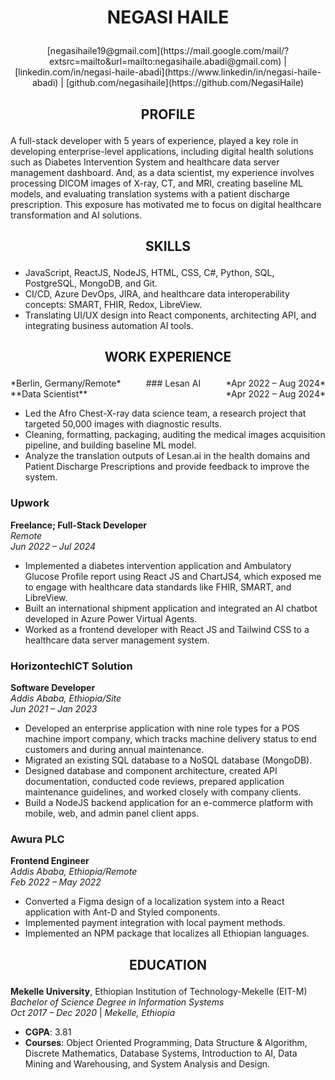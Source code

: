 # <p align="center">NEGASI HAILE</p>
<p align="center">[negasihaile19@gmail.com](https://mail.google.com/mail/?extsrc=mailto&url=mailto:negasihaile.abadi@gmail.com) | [linkedin.com/in/negasi-haile-abadi](https://www.linkedin/in/negasi-haile-abadi) | [github.com/negasihaile](https://github.com/NegasiHaile)</p>

## <p align="center">PROFILE</p>
A full-stack developer with 5 years of experience, played a key role in developing enterprise-level applications, including digital health solutions such as Diabetes Intervention System and healthcare data server management dashboard. And, as a data scientist, my experience involves processing DICOM images of X-ray, CT, and MRI, creating baseline ML models, and evaluating translation systems with a patient discharge prescription. This exposure has motivated me to focus on digital healthcare transformation and AI solutions.


## <p align="center">SKILLS</p>
- JavaScript, ReactJS, NodeJS, HTML, CSS, C#, Python, SQL, PostgreSQL, MongoDB, and Git.
- CI/CD, Azure DevOps, JIRA, and healthcare data interoperability concepts: SMART, FHIR, Redox, LibreView.
- Translating UI/UX design into React components, architecting API, and integrating business automation AI tools.



## <p align="center">WORK EXPERIENCE</p>
  
<div style="display: flex; justify-content: space-between;">
*Berlin, Germany/Remote*  
  <span>### Lesan AI</span>
  <span>*Apr 2022 – Aug 2024*</span>
</div>
<div style="display: flex; justify-content: space-between;">
  <span>**Data Scientist**</span> <span>*Apr 2022 – Aug 2024*</span>
</div>
    
- Led the Afro Chest-X-ray data science team, a research project that targeted 50,000 images with diagnostic results.
- Cleaning, formatting, packaging, auditing the medical images acquisition pipeline, and building baseline ML model.
- Analyze the translation outputs of Lesan.ai in the health domains and Patient Discharge Prescriptions and provide feedback to improve the system.

### Upwork  
**Freelance; Full-Stack Developer**  
*Remote*  
*Jun 2022 – Jul 2024*  
- Implemented a diabetes intervention application and Ambulatory Glucose Profile report using React JS and ChartJS4, which exposed me to engage with healthcare data standards like FHIR, SMART, and LibreView.
- Built an international shipment application and integrated an AI chatbot developed in Azure Power Virtual Agents.
- Worked as a frontend developer with React JS and Tailwind CSS to a healthcare data server management system.

### HorizontechICT Solution  
**Software Developer**  
*Addis Ababa, Ethiopia/Site*  
*Jun 2021 – Jan 2023*  
- Developed an enterprise application with nine role types for a POS machine import company, which tracks machine delivery status to end customers and during annual maintenance.
- Migrated an existing SQL database to a NoSQL database (MongoDB).
- Designed database and component architecture, created API documentation, conducted code reviews, prepared application maintenance guidelines, and worked closely with company clients.
- Build a NodeJS backend application for an e-commerce platform with mobile, web, and admin panel client apps.

### Awura PLC  
**Frontend Engineer**  
*Addis Ababa, Ethiopia/Remote*  
*Feb 2022 – May 2022*  
- Converted a Figma design of a localization system into a React application with Ant-D and Styled components.
- Implemented payment integration with local payment methods.
- Implemented an NPM package that localizes all Ethiopian languages.

## <p align="center">EDUCATION</p>

**Mekelle University**, Ethiopian Institution of Technology-Mekelle (EIT-M)  
*Bachelor of Science Degree in Information Systems*  
*Oct 2017 – Dec 2020* | *Mekelle, Ethiopia*  
- **CGPA**: 3.81  
- **Courses**: Object Oriented Programming, Data Structure & Algorithm, Discrete Mathematics, Database Systems, Introduction to AI, Data Mining and Warehousing, and System Analysis and Design.
